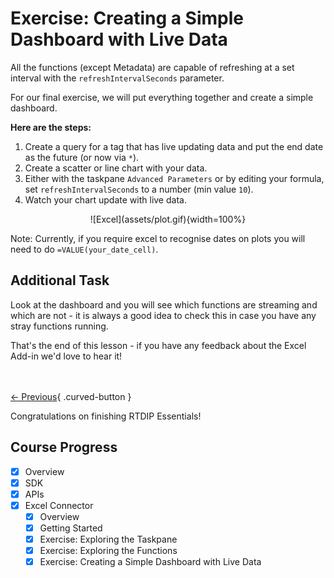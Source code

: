 
# Exercise: Creating a Simple Dashboard with Live Data

>
All the functions (except Metadata) are capable of refreshing at a set interval with the `refreshIntervalSeconds` parameter.
>

For our final exercise, we will put everything together and create a simple dashboard.

**Here are the steps:**

1. Create a query for a tag that has live updating data and put the end date as the future (or now via `*`).
2. Create a scatter or line chart with your data.
3. Either with the taskpane `Advanced Parameters` or by editing your formula, set `refreshIntervalSeconds` to a number (min value `10`).
4. Watch your chart update with live data.

<center> ![Excel](assets/plot.gif){width=100%} </center>

>
Note: Currently, if you require excel to recognise dates on plots you will need to do `=VALUE(your_date_cell)`.
>

## Additional Task

Look at the dashboard and you will see which functions are streaming and which are not - it is always a good idea to check this in case you have any stray functions running.

That's the end of this lesson - if you have any feedback about the Excel Add-in we'd love to hear it!

<br></br>
[← Previous](./functions.md){ .curved-button }

>
Congratulations on finishing RTDIP Essentials!
>

## Course Progress
-   [X] Overview
-   [X] SDK
-   [X] APIs
-   [X] Excel Connector
    *   [X] Overview
    *   [X] Getting Started
    *   [X] Exercise: Exploring the Taskpane
    *   [X] Exercise: Exploring the Functions
    *   [X] Exercise: Creating a Simple Dashboard with Live Data